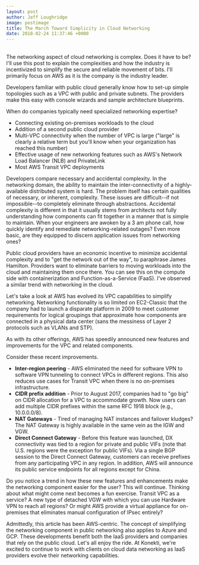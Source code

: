 ```yaml
---
layout: post
author: Jeff Loughridge
image: postimage
title: The March Toward Simplicity in Cloud Networking
date: 2018-02-24 11:37:46 +0000
---
```

<br>
The networking aspect of cloud networking is complex. Does it have to be? I'll use this post to explain the complexities and how the industry is incentivized to simplify the secure and reliable movement of bits. I'll primarily focus on AWS as it is the company is the industry leader.

Developers familiar with public cloud generally know how to set-up simple topologies such as a VPC with public and private subnets. The providers make this easy with console wizards and sample architecture blueprints.

When do companies typically need specialized networking expertise?

* Connecting existing on-premises workloads to the cloud
* Addition of a second public cloud provider
* Multi-VPC connectivity when the number of VPC is large ("large" is clearly a relative term but you'll know when your organization has reached this number)
* Effective usage of new networking features such as AWS's Network Load Balancer (NLB) and PrivateLink
* Most AWS Transit VPC deployments

Developers compare necessary and accidental complexity. In the networking domain, the ability to maintain the inter-connectivity of a highly-available distributed system is hard. The problem itself has certain qualities of necessary, or inherent, complexity. These issues are difficult--if not impossible--to completely eliminate through abstractions. Accidental complexity is different in that it usually stems from architects not fully understanding how components can fit together in a manner that is simple to maintain. When your engineers are awoken by a 3 am phone call, how quickly identify and remediate networking-related outages? Even more basic, are they equipped to discern application issues from networking ones?

Public cloud providers have an economic incentive to minimize accidental complexity and to "get the network out of the way", to paraphrase James Hamilton. Providers want to eliminate barriers to moving workloads into the cloud and maintaining them once there. You can see this on the compute side with containerization and Function-as-a-Service (FaaS). I've observed a similar trend with networking in the cloud.

Let's take a look at AWS has evolved its VPC capabilities to simplify networking. Networking functionality is so limited on EC2-Classic that the company had to launch a disparate platform in 2009 to meet customer requirements for logical groupings that approximate how components are connected in a physical data center (sans the messiness of Layer 2 protocols such as VLANs and STP).

As with its other offerings, AWS has speedily announced new features and improvements for the VPC and related components.

Consider these recent improvements.

* **Inter-region peering** - AWS eliminated the need for software VPN to software VPN tunneling to connect VPCs in different regions. This also reduces use cases for Transit VPC when there is no on-premises infrastructure.
* **CIDR prefix addition** - Prior to August 2017, companies had to "go big" on CIDR allocation for a VPC to accommodate growth. Now users can add multiple CIDR prefixes within the same RFC 1918 block (e.g., 10.0.0.0/8).
* **NAT Gateways** - Tired of managing NAT instances and failover kludges? The NAT Gateway is highly available in the same vein as the IGW and VGW.
* **Direct Connect Gateway** - Before this feature was launched, DX connectivity was tied to a region for private and public VIFs (note that U.S. regions were the exception for public VIFs). Via a single BGP session to the Direct Connect Gateway, customers can receive prefixes from any participating VPC in any region. In addition, AWS will announce its public service endpoints for all regions except for China.

Do you notice a trend in how these new features and enhancements make the networking component easier for the user? This will continue. Thinking about what might come next becomes a fun exercise. Transit VPC as a service? A new type of detached VGW with which you can use Hardware VPN to reach all regions? Or might AWS provide a virtual appliance for on-premises that eliminates manual configuration of IPsec entirely?

Admittedly, this article has been AWS-centric. The concept of simplifying the networking component in public networking also applies to Azure and GCP. These developments benefit both the IaaS providers and companies that rely on the public cloud. Let's all enjoy the ride. At Konekti, we're excited to continue to work with clients on cloud data networking as IaaS providers evolve their networking capabilities.